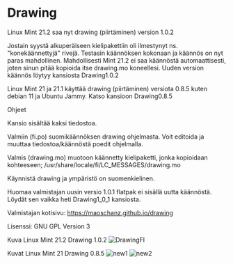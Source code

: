 # Drawing

Linux Mint 21.2 saa nyt drawing (piirtäminen) version 1.0.2

Jostain syystä alkuperäiseen kielipakettiin oli ilmestynyt ns. "konekäännettyjä" rivejä. Testasin käännöksen kokonaan
ja käännös on nyt paras mahdollinen. Mahdollisesti Mint 21.2 ei saa käännöstä automaattisesti, joten sinun pitää kopioida
itse drawing.mo koneellesi. Uuden version käännös löytyy kansiosta Drawing1.0.2

Linux Mint 21 ja 21.1 käyttää drawing (piirtäminen) versiota 0.8.5 kuten debian 11 ja Ubuntu Jammy.
Katso kansioon Drawing0.8.5


Ohjeet

Kansio sisältää kaksi tiedostoa.

Valmiin (fi.po) suomikäännöksen drawing ohjelmasta. Voit editoida ja muuttaa tiedostoa/käännöstä poedit ohjelmalla. 

Valmis (drawing.mo) muotoon käännetty kielipaketti, jonka kopioidaan kohteeseen;
/usr/share/locale/fi/LC_MESSAGES/drawing.mo

Käynnistä drawing ja ympäristö on suomenkielinen.

Huomaa valmistajan uusin versio 1.0.1 flatpak ei sisällä uutta käännöstä. Löydät sen vaikka heti Drawing1_0_1 kansiosta.

Valmistajan kotisivu:
https://maoschanz.github.io/drawing

Lisenssi:
GNU GPL Version 3


Kuva Linux Mint 21.2 Drawing 1.0.2
![DrawingFI](https://github.com/mahtiankka/FI-tekstit/assets/48694735/41c1f3eb-8dc4-4a18-87ce-d924506d53fb)

Kuvat Linux Mint 21 Drawing 0.8.5
![new1](https://user-images.githubusercontent.com/48694735/179074529-66392551-7784-489a-a2eb-17a16d46d978.jpg)
![new2](https://user-images.githubusercontent.com/48694735/179074530-f4c591e4-29da-4bb1-ab95-8fcc9c285bbc.jpg)

